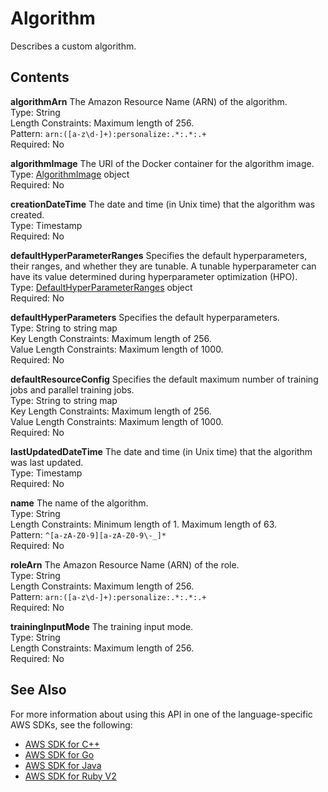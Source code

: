 # Algorithm<a name="API_Algorithm"></a>

Describes a custom algorithm\.

## Contents<a name="API_Algorithm_Contents"></a>

 **algorithmArn**   <a name="personalize-Type-Algorithm-algorithmArn"></a>
The Amazon Resource Name \(ARN\) of the algorithm\.  
Type: String  
Length Constraints: Maximum length of 256\.  
Pattern: `arn:([a-z\d-]+):personalize:.*:.*:.+`   
Required: No

 **algorithmImage**   <a name="personalize-Type-Algorithm-algorithmImage"></a>
The URI of the Docker container for the algorithm image\.  
Type: [AlgorithmImage](API_AlgorithmImage.md) object  
Required: No

 **creationDateTime**   <a name="personalize-Type-Algorithm-creationDateTime"></a>
The date and time \(in Unix time\) that the algorithm was created\.  
Type: Timestamp  
Required: No

 **defaultHyperParameterRanges**   <a name="personalize-Type-Algorithm-defaultHyperParameterRanges"></a>
Specifies the default hyperparameters, their ranges, and whether they are tunable\. A tunable hyperparameter can have its value determined during hyperparameter optimization \(HPO\)\.  
Type: [DefaultHyperParameterRanges](API_DefaultHyperParameterRanges.md) object  
Required: No

 **defaultHyperParameters**   <a name="personalize-Type-Algorithm-defaultHyperParameters"></a>
Specifies the default hyperparameters\.  
Type: String to string map  
Key Length Constraints: Maximum length of 256\.  
Value Length Constraints: Maximum length of 1000\.  
Required: No

 **defaultResourceConfig**   <a name="personalize-Type-Algorithm-defaultResourceConfig"></a>
Specifies the default maximum number of training jobs and parallel training jobs\.  
Type: String to string map  
Key Length Constraints: Maximum length of 256\.  
Value Length Constraints: Maximum length of 1000\.  
Required: No

 **lastUpdatedDateTime**   <a name="personalize-Type-Algorithm-lastUpdatedDateTime"></a>
The date and time \(in Unix time\) that the algorithm was last updated\.  
Type: Timestamp  
Required: No

 **name**   <a name="personalize-Type-Algorithm-name"></a>
The name of the algorithm\.  
Type: String  
Length Constraints: Minimum length of 1\. Maximum length of 63\.  
Pattern: `^[a-zA-Z0-9][a-zA-Z0-9\-_]*`   
Required: No

 **roleArn**   <a name="personalize-Type-Algorithm-roleArn"></a>
The Amazon Resource Name \(ARN\) of the role\.  
Type: String  
Length Constraints: Maximum length of 256\.  
Pattern: `arn:([a-z\d-]+):personalize:.*:.*:.+`   
Required: No

 **trainingInputMode**   <a name="personalize-Type-Algorithm-trainingInputMode"></a>
The training input mode\.  
Type: String  
Length Constraints: Maximum length of 256\.  
Required: No

## See Also<a name="API_Algorithm_SeeAlso"></a>

For more information about using this API in one of the language\-specific AWS SDKs, see the following:
+  [AWS SDK for C\+\+](https://docs.aws.amazon.com/goto/SdkForCpp/personalize-2018-05-22/Algorithm) 
+  [AWS SDK for Go](https://docs.aws.amazon.com/goto/SdkForGoV1/personalize-2018-05-22/Algorithm) 
+  [AWS SDK for Java](https://docs.aws.amazon.com/goto/SdkForJava/personalize-2018-05-22/Algorithm) 
+  [AWS SDK for Ruby V2](https://docs.aws.amazon.com/goto/SdkForRubyV2/personalize-2018-05-22/Algorithm) 